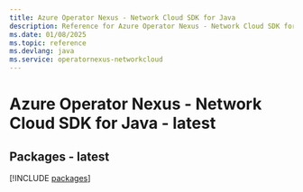 ```yaml
---
title: Azure Operator Nexus - Network Cloud SDK for Java
description: Reference for Azure Operator Nexus - Network Cloud SDK for Java
ms.date: 01/08/2025
ms.topic: reference
ms.devlang: java
ms.service: operatornexus-networkcloud
---
```

# Azure Operator Nexus - Network Cloud SDK for Java - latest
## Packages - latest
[!INCLUDE [packages](operator-nexus---network-cloud-index.md)]